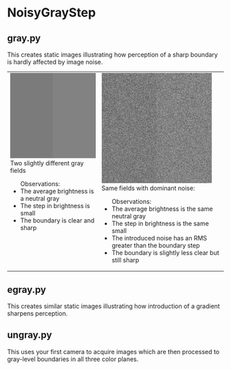 # NoisyGrayStep

## gray.py
This creates static images illustrating how perception
of a sharp boundary is hardly affected by image noise.

<table><tr><td valign="top">
<img src="https://github.com/jlettvin/NoisyGrayStep/blob/master/CleanGrayStep.png">
<br />Two slightly different gray fields
</img>
<br />
<ul>
<lh>Observations:</lh>
<li>The average brightness is a neutral gray</li>
<li>The step in brightness is small</li>
<li>The boundary is clear and sharp</li>
</ul>
</td><td valign="top">
<img src="https://github.com/jlettvin/NoisyGrayStep/blob/master/NoisyGrayStep.png">
<br />Same fields with dominant noise:
</img>
<br />
<ul>
<lh>Observations:</lh>
<li>The average brightness is the same neutral gray</li>
<li>The step in brightness is the same small</li>
<li>The introduced noise has an RMS greater than the boundary step</li>
<li>The boundary is slightly less clear but still sharp</li>
</ul>
</td></tr></table>

## egray.py
This creates similar static images illustrating how
introduction of a gradient sharpens perception.

## ungray.py
This uses your first camera to acquire images which are then
processed to gray-level boundaries in all three color planes.
